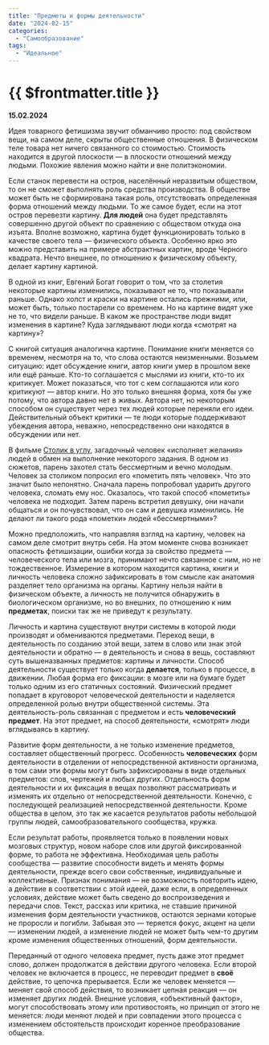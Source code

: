 ```yaml
---
title: "Предметы и формы деятельности"
date: "2024-02-15"
categories:
  - "Самообразование"
tags:
  - "Идеальное"
---
```


# {{ $frontmatter.title }}

**15.02.2024**

Идея товарного фетишизма звучит обманчиво просто: под свойством вещи, на самом деле, скрыты общественные отношения. В физическом теле товара нет ничего связанного со стоимостью. Стоимость находится в другой плоскости — в плоскости отношений между людьми. Похожие явления можно найти и вне политэкономии.

Если станок перевести на остров, населённый неразвитым обществом, то он не сможет выполнять роль средства производства. В обществе может быть не сформирована такая роль, отсутствовать определенная форма отношений между людьми. То же самое будет, если на этот остров перевезти картину. **Для людей** она будет представлять совершенно другой объект по сравнению с обществом откуда она изъята. Вполне возможно, картина будет функционировать только в качестве своего тела — физического объекта. Особенно ярко это можно представить на примере абстрактных картин, вроде Черного квадрата. Нечто внешнее, по отношению к физическому объекту, делает картину картиной.

В одной из книг, Евгений Богат говорит о том, что за столетия некоторые картины изменились, показывают не то, что показывали раньше. Однако холст и краски на картине остались прежними, или, может быть, только постарели со временем. Но на картине видят уже не то, что видели раньше. В каком же пространстве люди видят изменения в картине? Куда заглядывают люди когда «смотрят на картину»?

С книгой ситуация аналогична картине. Понимание книги меняется со временем, несмотря на то, что слова остаются неизменными. Возьмем ситуацию: идет обсуждение книги, автор книги умер в прошлом веке или ещё раньше. Кто-то соглашается с мыслями из книги, кто-то их критикует. Может показаться, что тот с кем соглашаются или кого критикуют — автор книги. Но это только внешняя форма, хотя бы уже потому, что автора давно нет в живых. Автора нет, но некоторым способом он существует через тех людей которые переняли его идеи. Действительный объект критики — те люди которые поддерживают убеждения автора, неважно, непосредственно они находятся в обсуждении или нет.

В фильме [Столик в углу](https://www.kinopoisk.ru/series/585282/), загадочный человек «исполняет желания» людей в обмен на выполнение некоторого задания. В одном из сюжетов, парень захотел стать бессмертным и вечно молодым. Человек за столиком попросил его «пометить пять человек». Что это значит было непонятно. Сначала парень попробовал ударить другого человека, сломать ему нос. Оказалось, что такой способ «пометить» человека не подходит. Затем парень встретил девушку, они начали общаться и он почувствовал, что он сам и девушка изменились. Не делают ли такого рода «пометки» людей «бессмертными»?

Можно предположить, что направляя взгляд на картину, человек на самом деле смотрит внутрь себя. На этом моменте снова возникает опасность фетишизации, ошибки когда за свойство предмета — человеческого тела или мозга, принимают нечто связанное с ним, но не тождественное. Измерение в котором находится картина, книги и личность человека сложно зафиксировать в том смысле как анатомия разделяет тело организма на органы. Картину нельзя найти в физическом объекте, а личность не получится обнаружить в биологическом организме, но во внешних, по отношению к ним **предметах**, поиски так же не приведут к результату.

Личность и картина существуют внутри системы в которой люди производят и обмениваются предметами. Переход вещи, в деятельность по созданию этой вещи, затем в слово или знак этой деятельности и обратно — в деятельность и снова в вещь, составляют суть вышеназванных предметов: картины и личности. Способ деятельности существует только когда **делается**, только в процессе, в движении. Любая форма его фиксации: в мозге или на бумаге будет только одним из его статичных состояний. Физический предмет попадает в круговорот человеческой деятельности и наделяется определенной ролью внутри общественной системы. Эта деятельность-роль связанная с предметом и есть **человеческий предмет**. На этот предмет, на способ деятельности, «смотрят» люди вглядываясь в картину.

 Развитие форм деятельности, а не только изменение предметов, составляет общественный прогресс. Особенность **человеческих** форм деятельности в отделении от непосредственной активности организма, в том сами эти формы могут быть зафиксированы в виде отдельных предметов: слов, чертежей и любых других. Отдельность форм деятельности и их фиксация в вещах позволяют рассматривать и изменять их отдельно от непосредственной деятельности. Конечно, с последующей реализацией непосредственной деятельности. Кроме общества в целом, это так же касается результатов работы небольшой группы людей, самообразовательного сообщества, кружка.

Если результат работы, проявляется только в появлении новых мозговых структур, новом наборе слов или другой фиксированной форме, то работа не эффективна. Необходимая цель работы сообщества — развитие способности видеть и менять формы деятельности, прежде всего свои собственные, индивидуальные и коллективные. Признак понимания — не возможность повторить идею, а действие в соответствии с этой идеей, даже если, в определенных условиях, действие может быть сведено до воспроизведения и передачи слов. Текст, рассказ или критика, не ставшие причиной изменения форм деятельности участников, остаются зернами которые не проросли и погибли. Забывая это — теряется фокус, акцент на цели — изменении людей, а изменение людей не может быть чем-то другим кроме изменения общественных отношений, форм деятельности.

Переданный от одного человека предмет, пусть даже этот предмет слово, должен продолжатся в действии другого человека. Если второй человек не включается в процесс, не переводит предмет в **своё** действие, то цепочка прерывается. Если же человек меняется — меняет свой способ действия, то возникает цепная реакция — он изменяет других людей. Внешние условия, «объективный фактор», могут способствовать этому или противостоять, но принцип от этого не меняется: люди меняют людей и при совпадении этого процесса с изменением обстоятельств происходит коренное преобразование общества.